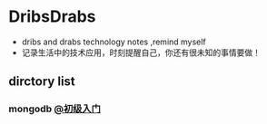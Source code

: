 # DribsDrabs
+ dribs and drabs technology notes ,remind myself
+ 记录生活中的技术应用，时刻提醒自己，你还有很未知的事情要做！
## dirctory list

### mongodb [@初级入门](https://github.com/cunde/DribsDrabs/issues/1)

